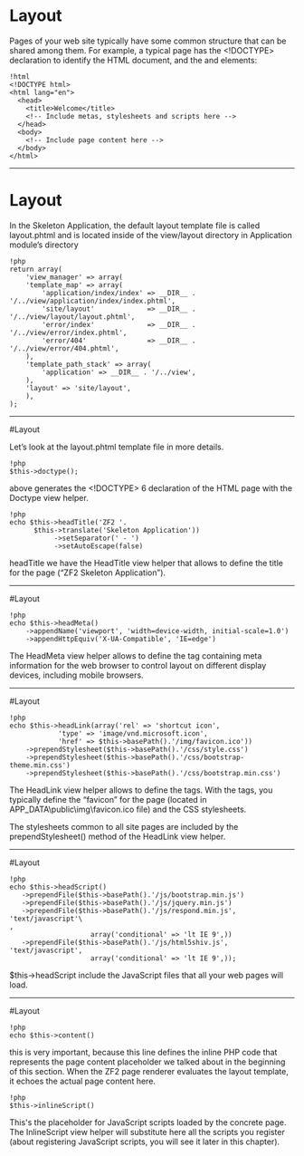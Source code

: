 # Layout



Pages of your web site typically have some common structure that can be shared among them. For example, a typical page has the <!DOCTYPE> declaration to identify the HTML document, and the <head> and <body> elements:

	!html
	<!DOCTYPE html>
	<html lang="en">
	  <head>
	    <title>Welcome</title>
	    <!-- Include metas, stylesheets and scripts here -->
	  </head>
	  <body> 
	    <!-- Include page content here -->
	  </body>
	</html>

---

# Layout



In the Skeleton Application, the default layout template file is called layout.phtml and is located inside of the view/layout directory in Application module’s directory

	!php
	return array(
	    'view_manager' => array(
		'template_map' => array(
		    'application/index/index' => __DIR__ .  '/../view/application/index/index.phtml',
		    'site/layout'             => __DIR__ . '/../view/layout/layout.phtml',
		    'error/index'             => __DIR__ . '/../view/error/index.phtml',
		    'error/404'               => __DIR__ . '/../view/error/404.phtml',
		),
		'template_path_stack' => array(
		    'application' => __DIR__ . '/../view',
		),
		'layout' => 'site/layout',
	    ),
	);

---

#Layout



Let’s look at the layout.phtml template file in more details.

	!php 
	$this->doctype(); 

above generates the <!DOCTYPE> 6 declaration of the HTML page with the Doctype view helper.

	!php
	echo $this->headTitle('ZF2 '. 
          $this->translate('Skeleton Application'))
               ->setSeparator(' - ')
               ->setAutoEscape(false) 

headTitle we have the HeadTitle view helper that allows to define the title for the page (“ZF2 Skeleton Application”).

---

#Layout



	!php
	echo $this->headMeta()
        ->appendName('viewport', 'width=device-width, initial-scale=1.0')
        ->appendHttpEquiv('X-UA-Compatible', 'IE=edge')

The HeadMeta view helper allows to define the <meta name="viewport"> tag containing meta information for the web browser to control layout on different display devices, including mobile browsers.

---

#Layout



	!php
	echo $this->headLink(array('rel' => 'shortcut icon', 
                'type' => 'image/vnd.microsoft.icon', 
                'href' => $this->basePath().'/img/favicon.ico'))
        ->prependStylesheet($this->basePath().'/css/style.css')
        ->prependStylesheet($this->basePath().'/css/bootstrap-theme.min.css')
        ->prependStylesheet($this->basePath().'/css/bootstrap.min.css')

The HeadLink view helper allows to define the <link> tags. With the <link> tags, you typically define the “favicon” for the page (located in APP_DATA\public\img\favicon.ico file) and the CSS stylesheets.

The stylesheets common to all site pages are included by the prependStylesheet() method of the HeadLink view helper.

---

#Layout



	!php
	echo $this->headScript()
       ->prependFile($this->basePath().'/js/bootstrap.min.js')
       ->prependFile($this->basePath().'/js/jquery.min.js')
       ->prependFile($this->basePath().'/js/respond.min.js', 'text/javascript'\
	, 
                        array('conditional' => 'lt IE 9',))
       ->prependFile($this->basePath().'/js/html5shiv.js', 'text/javascript', 
                        array('conditional' => 'lt IE 9',));

$this->headScript include the JavaScript files that all your web pages will load. 

---

#Layout



	!php
	echo $this->content()

this is very important, because this line defines the inline PHP code that represents the page content placeholder we talked about in the beginning of this section. When the ZF2 page renderer evaluates the layout template, it echoes the actual page content here.

	!php
	$this->inlineScript()

This's the placeholder for JavaScript scripts loaded by the concrete page. The InlineScript view helper will substitute here all the scripts you register (about registering JavaScript scripts, you will see it later in this chapter).
